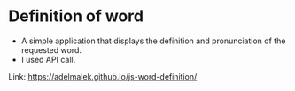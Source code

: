 # Definition of word

- A simple application that displays the definition and pronunciation of the requested word.
- I used API call.

Link: https://adelmalek.github.io/js-word-definition/
